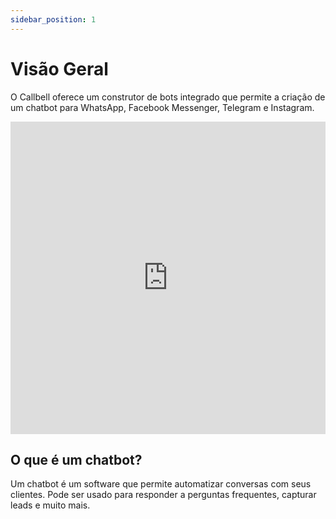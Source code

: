 ```yaml
---
sidebar_position: 1
---
```


# Visão Geral

O Callbell oferece um construtor de bots integrado que permite a criação de um chatbot para WhatsApp, Facebook Messenger, Telegram e Instagram.

<iframe width="100%" height="500" src="https://www.youtube.com/embed/f6MJKjHY9hA" title="Crie seu bot em 5 minutos - Callbell" frameborder="0" allow="accelerometer; autoplay; clipboard-write; encrypted-media; gyroscope; picture-in-picture; web-share" allowfullscreen></iframe>

## O que é um chatbot?

Um chatbot é um software que permite automatizar conversas com seus clientes. Pode ser usado para responder a perguntas frequentes, capturar leads e muito mais.